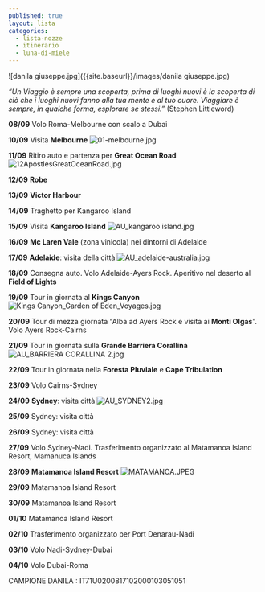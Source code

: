 ```yaml
---
published: true
layout: lista
categories:
  - lista-nozze
  - itinerario
  - luna-di-miele
---
```

![danila giuseppe.jpg]({{site.baseurl}}/images/danila giuseppe.jpg)

_“Un Viaggio è sempre una scoperta, prima di luoghi nuovi è la scoperta di ciò che i luoghi nuovi fanno alla tua mente e al tuo cuore. Viaggiare è sempre, in qualche forma, esplorare se stessi.”_
(Stephen Littleword)

**08/09** Volo Roma-Melbourne con scalo a Dubai

**10/09** Visita **Melbourne**
![01-melbourne.jpg]({{site.baseurl}}/images/01-melbourne.jpg)

**11/09** Ritiro auto e partenza per **Great Ocean Road**
![12ApostlesGreatOceanRoad.jpg]({{site.baseurl}}/images/12ApostlesGreatOceanRoad.jpg)

**12/09** **Robe**
                                
**13/09** **Victor Harbour**

**14/09** Traghetto per Kangaroo Island

**15/09** Visita **Kangaroo Island**
![AU_kangaroo island.jpg]({{site.baseurl}}/images/AU_kangaroo%20island.jpg)

**16/09** **Mc Laren Vale** (zona vinicola) nei dintorni di Adelaide

**17/09** **Adelaide**: visita della città
![AU_adelaide-australia.jpg]({{site.baseurl}}/images/AU_adelaide-australia.jpg)

**18/09** Consegna auto. Volo Adelaide-Ayers Rock.
Aperitivo nel deserto al **Field of Lights**

**19/09** Tour in giornata al **Kings Canyon**
![Kings Canyon_Garden of Eden_Voyages.jpg]({{site.baseurl}}/images/Kings%20Canyon_Garden%20of%20Eden_Voyages.jpg)
                
**20/09** Tour di mezza giornata “Alba ad Ayers Rock e visita ai **Monti Olgas**”.
Volo Ayers Rock-Cairns 

**21/09** Tour in giornata sulla **Grande Barriera Corallina**
![AU_BARRIERA CORALLINA 2.jpg]({{site.baseurl}}/images/AU_BARRIERA%20CORALLINA%202.jpg)

**22/09** Tour in giornata nella **Foresta Pluviale** e **Cape Tribulation**

**23/09** Volo Cairns-Sydney

**24/09** **Sydney**: visita città 
![AU_SYDNEY2.jpg]({{site.baseurl}}/images/AU_SYDNEY2.jpg)

**25/09** Sydney: visita città

**26/09** Sydney: visita città

**27/09** Volo Sydney-Nadi.
Trasferimento organizzato al Matamanoa Island Resort, Mamanuca Islands

**28/09** **Matamanoa Island Resort**
![MATAMANOA.JPEG]({{site.baseurl}}/images/MATAMANOA.JPEG)

**29/09** Matamanoa Island Resort
                
**30/09** Matamanoa Island Resort
        
**01/10** Matamanoa Island Resort
        
**02/10** Trasferimento organizzato per Port Denarau-Nadi
                
**03/10** Volo Nadi-Sydney-Dubai 

**04/10** Volo Dubai-Roma

CAMPIONE DANILA : IT71U0200817102000103051051
